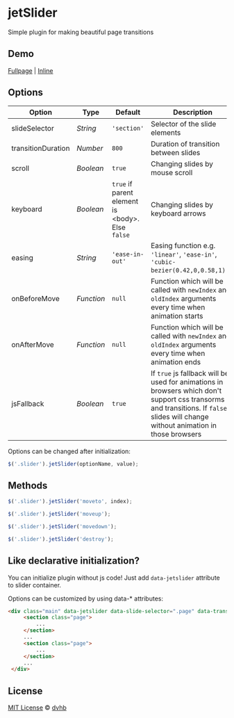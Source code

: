 # jetSlider

Simple plugin for making beautiful page transitions


## Demo

[Fullpage](http://dvhb.github.io/jetslider) | [Inline](http://dvhb.github.io/jetSlider/inline_example.html)


## Options

| Option             | Type       | Default                                                | Description |
| ------------------ | ---------- | ------------------------------------------------------ | ----------- |
| slideSelector      | *String*   | `'section'`                                            | Selector of the slide elements |
| transitionDuration | *Number*   | `800`                                                  | Duration of transition between slides |
| scroll             | *Boolean*  | `true`                                                 | Changing slides by mouse scroll |
| keyboard           | *Boolean*  | `true` if parent element is &lt;body&gt;. Else `false` | Changing slides by keyboard arrows |
| easing             | *String*   | `'ease-in-out'`                                        | Easing function e.g. `'linear'`, `'ease-in'`, `'cubic-bezier(0.42,0,0.58,1)'`... |
| onBeforeMove       | *Function* | `null`                                                 | Function which will be called with `newIndex` and `oldIndex` arguments every time when animation starts |
| onAfterMove        | *Function* | `null`                                                 | Function which will be called with `newIndex` and `oldIndex` arguments every time when animation ends |
| jsFallback         | *Boolean*  | `true`                                                 | If `true` js fallback will be used for animations in browsers which don't support css transorms and transitions. If `false` slides will change without animation in those browsers |


Options can be changed after initialization:
```javascript
$('.slider').jetSlider(optionName, value);
```


## Methods

```javascript
$('.slider').jetSlider('moveto', index);
```

```javascript
$('.slider').jetSlider('moveup');
```

```javascript
$('.slider').jetSlider('movedown');
```

```javascript
$('.slider').jetSlider('destroy');
```

## Like declarative initialization?


You can initialize plugin without js code! Just add `data-jetslider` attribute to slider container.

Options can be customized by using data-* attributes:

```html
<div class="main" data-jetslider data-slide-selector=".page" data-transition-duration="2000" data-easing="ease-in">
     <section class="page">
         ...
     </section>
     ...
     <section class="page">
         ...
     </section>
     ...
 </div>
```

## License

[MIT License](./LICENSE) © [dvhb](http://dvhb.ru)

